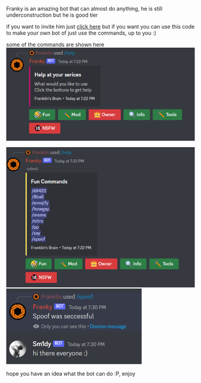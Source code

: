 Franky is an amazing bot that can almost do anything, he is still underconstruction but he is good tier

if you want to invite him just [click here](https://discord.com/api/oauth2/authorize?client_id=992309600361660466&permissions=1636319099999&scope=applications.commands%20bot) but if you want you can use this code to make your own bot of just use the commands, up to you :)


some of the commands are shown here<br/>
<img src="./images/help-command.png">

<img src="./images/fun-commands.png">
<img src="./images/spoof.png">


hope you have an idea what the bot can do :P, enjoy
